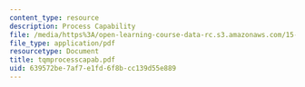 ```yaml
---
content_type: resource
description: Process Capability
file: /media/https%3A/open-learning-course-data-rc.s3.amazonaws.com/15-760a-operations-management-spring-2002/639572be7af7e1fd6f8bcc139d55e889_tqmprocesscapab.pdf
file_type: application/pdf
resourcetype: Document
title: tqmprocesscapab.pdf
uid: 639572be-7af7-e1fd-6f8b-cc139d55e889
---
```

